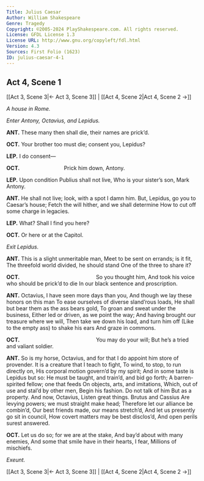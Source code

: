 ```yaml
---
Title: Julius Caesar
Author: William Shakespeare
Genre: Tragedy
Copyright: ©2005-2024 PlayShakespeare.com. All rights reserved.
License: GFDL License 1.3
License URL: http://www.gnu.org/copyleft/fdl.html
Version: 4.3
Sources: First Folio (1623)
ID: julius-caesar-4-1
---
```


## Act 4, Scene 1
[[Act 3, Scene 3|← Act 3, Scene 3]] | [[Act 4, Scene 2|Act 4, Scene 2 →]]

*A house in Rome.*

*Enter Antony, Octavius, and Lepidus.*

**ANT.**
These many then shall die, their names are prick’d.

**OCT.**
Your brother too must die; consent you, Lepidus?

**LEP.**
I do consent⁠—

**OCT.**
        Prick him down, Antony.

**LEP.**
Upon condition Publius shall not live,
Who is your sister’s son, Mark Antony.

**ANT.**
He shall not live; look, with a spot I damn him.
But, Lepidus, go you to Caesar’s house;
Fetch the will hither, and we shall determine
How to cut off some charge in legacies.

**LEP.**
What? Shall I find you here?

**OCT.**
Or here or at the Capitol.

*Exit Lepidus.*

**ANT.**
This is a slight unmeritable man,
Meet to be sent on errands; is it fit,
The threefold world divided, he should stand
One of the three to share it?

**OCT.**
              So you thought him,
And took his voice who should be prick’d to die
In our black sentence and proscription.

**ANT.**
Octavius, I have seen more days than you,
And though we lay these honors on this man
To ease ourselves of diverse sland’rous loads,
He shall but bear them as the ass bears gold,
To groan and sweat under the business,
Either led or driven, as we point the way;
And having brought our treasure where we will,
Then take we down his load, and turn him off
(Like to the empty ass) to shake his ears
And graze in commons.

**OCT.**
              You may do your will;
But he’s a tried and valiant soldier.

**ANT.**
So is my horse, Octavius, and for that
I do appoint him store of provender.
It is a creature that I teach to fight,
To wind, to stop, to run directly on,
His corporal motion govern’d by my spirit;
And in some taste is Lepidus but so:
He must be taught, and train’d, and bid go forth;
A barren-spirited fellow; one that feeds
On objects, arts, and imitations,
Which, out of use and stal’d by other men,
Begin his fashion. Do not talk of him
But as a property. And now, Octavius,
Listen great things. Brutus and Cassius
Are levying powers; we must straight make head;
Therefore let our alliance be combin’d,
Our best friends made, our means stretch’d,
And let us presently go sit in council,
How covert matters may be best disclos’d,
And open perils surest answered.

**OCT.**
Let us do so; for we are at the stake,
And bay’d about with many enemies,
And some that smile have in their hearts, I fear,
Millions of mischiefs.

*Exeunt.*

[[Act 3, Scene 3|← Act 3, Scene 3]] | [[Act 4, Scene 2|Act 4, Scene 2 →]]